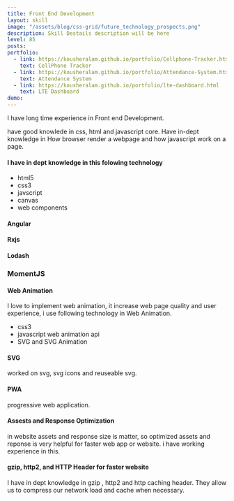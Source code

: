 ```yaml
---
title: Front End Development
layout: skill
image: "/assets/blog/css-grid/future_technology_prospects.png"
description: Skill Destails description will be here
level: 85
posts: 
portfolio: 
  - link: https://kousheralam.github.io/portfolio/Cellphone-Tracker.html
    text: CellPhone Tracker
  - link: https://kousheralam.github.io/portfolio/Attendance-System.html
    text: Attendance System 
  - link: https://kousheralam.github.io/portfolio/lte-dashboard.html
    text: LTE Dashboard
demo: 
---
```


I have long time experience in Front end Development. 

have good knowlede in css, html and javascript core. Have in-dept knowledge in How browser render a webpage and how javascript work on a page. 

#### I have in dept knowledge in this folowing technology
- html5
- css3
- javscript
- canvas 
- web components 

#### Angular 


#### Rxjs


#### Lodash

### MomentJS

#### Web Animation
I love to implement web animation, it increase web page quality and user experience, i use following technology in Web Animation. 
- css3 
- javascript web animation api
- SVG and SVG Animation


#### SVG
worked on svg, svg icons and reuseable svg. 


#### PWA 
progressive web application. 

#### Assests and Response Optimization 
in website assets and response size is matter, so optimized assets and reponse is very helpful for faster web app or website. i have working experience in this. 

#### gzip, http2, and HTTP Header for faster website
I have in dept knowledge in gzip , http2 and http caching header. They allow us to compress our network load and cache when necessary. 

